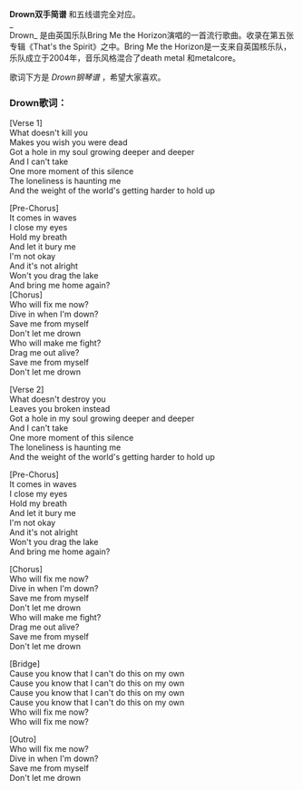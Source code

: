 

**Drown双手简谱** 和五线谱完全对应。  
_  
Drown_ 是由英国乐队Bring Me the Horizon演唱的一首流行歌曲。收录在第五张专辑《That's the Spirit》之中。Bring
Me the Horizon是一支来自英国核乐队，乐队成立于2004年，音乐风格混合了death metal 和metalcore。  
  
歌词下方是 _Drown钢琴谱_ ，希望大家喜欢。

### Drown歌词：

[Verse 1]  
What doesn't kill you  
Makes you wish you were dead  
Got a hole in my soul growing deeper and deeper  
And I can't take  
One more moment of this silence  
The loneliness is haunting me  
And the weight of the world's getting harder to hold up

[Pre-Chorus]  
It comes in waves  
I close my eyes  
Hold my breath  
And let it bury me  
I'm not okay  
And it's not alright  
Won't you drag the lake  
And bring me home again?  
[Chorus]  
Who will fix me now?  
Dive in when I'm down?  
Save me from myself  
Don't let me drown  
Who will make me fight?  
Drag me out alive?  
Save me from myself  
Don't let me drown

[Verse 2]  
What doesn't destroy you  
Leaves you broken instead  
Got a hole in my soul growing deeper and deeper  
And I can't take  
One more moment of this silence  
The loneliness is haunting me  
And the weight of the world's getting harder to hold up

[Pre-Chorus]  
It comes in waves  
I close my eyes  
Hold my breath  
And let it bury me  
I'm not okay  
And it's not alright  
Won't you drag the lake  
And bring me home again?

[Chorus]  
Who will fix me now?  
Dive in when I'm down?  
Save me from myself  
Don't let me drown  
Who will make me fight?  
Drag me out alive?  
Save me from myself  
Don't let me drown

[Bridge]  
Cause you know that I can't do this on my own  
Cause you know that I can't do this on my own  
Cause you know that I can't do this on my own  
Cause you know that I can't do this on my own  
Who will fix me now?  
Who will fix me now?

[Outro]  
Who will fix me now?  
Dive in when I'm down?  
Save me from myself  
Don't let me drown

